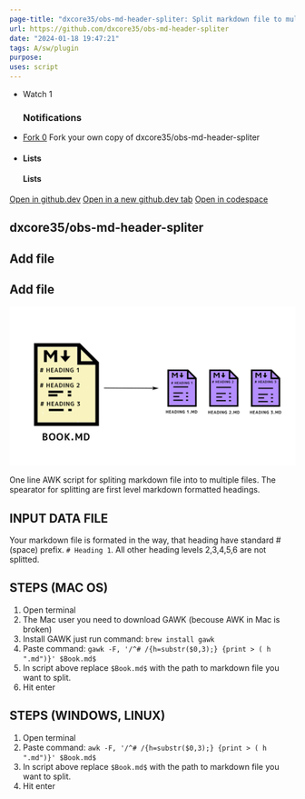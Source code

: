 ```yaml
---
page-title: "dxcore35/obs-md-header-spliter: Split markdown file to multiple files, where separator is main HEADING 1."
url: https://github.com/dxcore35/obs-md-header-spliter
date: "2024-01-18 19:47:21"
tags: A/sw/plugin
purpose:
uses: script
---
```


-   Watch 1
    
    ### Notifications
    
-   [Fork 0](https://github.com/dxcore35/obs-md-header-spliter/fork) Fork your own copy of dxcore35/obs-md-header-spliter
    
-   #### Lists
    
    #### Lists
    

[Open in github.dev](https://github.dev/) [Open in a new github.dev tab](https://github.dev/) [Open in codespace](https://github.com/codespaces/new/dxcore35/obs-md-header-spliter?resume=1)

## dxcore35/obs-md-header-spliter

## Add file

## Add file

[![](https://github.com/dxcore35/obs-md-header-spliter/raw/master/markdown-spliter-diagram.png)](https://github.com/dxcore35/obs-md-header-spliter/blob/master/markdown-spliter-diagram.png)

One line AWK script for spliting markdown file into to multiple files. The spearator for splitting are first level markdown formatted headings.

## INPUT DATA FILE

Your markdown file is formated in the way, that heading have standard #(space) prefix. `# Heading 1`. All other heading levels 2,3,4,5,6 are not splitted.

## STEPS (MAC OS)

1.  Open terminal
2.  The Mac user you need to download GAWK (becouse AWK in Mac is broken)
3.  Install GAWK just run command: `brew install gawk`
4.  Paste command: `gawk -F, '/^# /{h=substr($0,3);} {print > ( h ".md")}' $Book.md$`
5.  In script above replace `$Book.md$` with the path to markdown file you want to split.
6.  Hit enter

## STEPS (WINDOWS, LINUX)

1.  Open terminal
2.  Paste command: `awk -F, '/^# /{h=substr($0,3);} {print > ( h ".md")}' $Book.md$`
3.  In script above replace `$Book.md$` with the path to markdown file you want to split.
4.  Hit enter